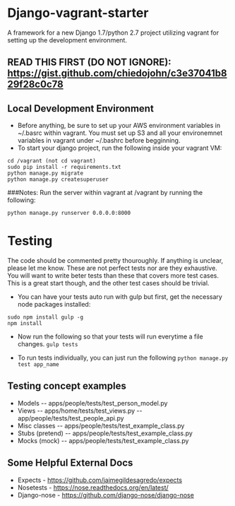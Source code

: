 Django-vagrant-starter
=========
A framework for a new Django 1.7/python 2.7 project utilizing vagrant for setting up the development environment.

READ THIS FIRST (DO NOT IGNORE): https://gist.github.com/chiedojohn/c3e37041b829f28c0c78
----------

Local Development Environment
----------
- Before anything, be sure to set up your AWS environment variables in ~/.basrc within vagrant. You must set up S3 and all your environemnet variables in vagrant under ~/.bashrc before begginning.
- To start your django project, run the following inside your vagrant VM:
```
cd /vagrant (not cd vagrant)
sudo pip install -r requirements.txt
python manage.py migrate
python manage.py createsuperuser
```

###Notes:
Run the server within vagrant at /vagrant by running the following: 
```
python manage.py runserver 0.0.0.0:8000
```


Testing
=====================
The code should be commented pretty thouroughly. If anything is unclear, please let me know. These are not perfect tests nor are they exhaustive. You will want to write beter tests than these that covers more test cases. This is a great start though, and the other test cases should be trivial.

- You can have your tests auto run with gulp but first, get the necessary node packages installed:
```
sudo npm install gulp -g
npm install
```

- Now run the following so that your tests will run everytime a file changes.
```gulp tests```

- To run tests individually, you can just run the following
```python manage.py test app_name```

Testing concept examples
-------------------
- Models
-- apps/people/tests/test_person_model.py
- Views
-- apps/home/tests/test_views.py
-- app/people/tests/test_people_api.py
- Misc classes
-- apps/people/tests/test_example_class.py
- Stubs (pretend)
-- apps/people/tests/test_example_class.py
- Mocks (mock)
-- apps/people/tests/test_example_class.py

Some Helpful External Docs
-----------
- Expects - https://github.com/jaimegildesagredo/expects
- Nosetests - https://nose.readthedocs.org/en/latest/
- Django-nose - https://github.com/django-nose/django-nose
